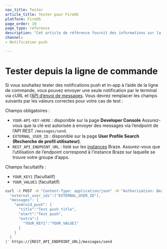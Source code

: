 ```yaml
---
nav_title: Tester
article_title: Tester pour FireOS
platform: FireOS
page_order: 19
page_type: reference
description: "Cet article de référence fournit des informations sur la manière de tester des messages in-app FireOS et des notifications push à l’aide de la ligne de commande."
channel: 
- Notification push

---
```


# Tester depuis la ligne de commande

Si vous souhaitez tester des notifications push et in-app à l’aide de la ligne de commande, vous pouvez envoyer une seule notification par le terminal via cURL et l’[API d’envoi de messages]({{site.baseurl}}/api/endpoints/messaging/send_messages/post_send_messages/). Vous devrez remplacer les champs suivants par les valeurs correctes pour votre cas de test :

Champs obligatoires :
- `YOUR-API-KEY-HERE` : disponible sur la page **Developer Console** Assurez-vous que la clé est autorisée à envoyer des messages via l’endpoint de l’API REST `/messages/send`. 
- `EXTERNAL_USER_ID` : disponible sur la page **User Profile Search (Recherche de profil utilisateur)**.
- `REST_API_ENDPOINT_URL` : listé sur les [instances]({{site.baseurl}}/api/basics/#endpoints) Braze. Assurez-vous que l’utilisation de l’endpoint correspond à l’instance Braze sur laquelle se trouve votre groupe d’apps.

Champs facultatifs :
- `YOUR_KEY1` (facultatif)
- `YOUR_VALUE1` (facultatif)

```bash
curl -X POST -H "Content-Type: application/json" -H "Authorization: Bearer YOUR-API-KEY-HERE" -d '{
  "external_user_ids":["EXTERNAL_USER_ID"],
  "messages": {
    "android_push": {
      "title":"Test push title",
      "alert":"Test push",
      "extra":{
        "YOUR_KEY1":"YOUR_VALUE1"
      }
    }
  }
}' https://{REST_API_ENDPOINT_URL}/messages/send 
```

[13]: {{site.baseurl}}/api/endpoints/messaging/
[66]: {{site.baseurl}}/api/endpoints/messaging/send_messages/post_send_messages/